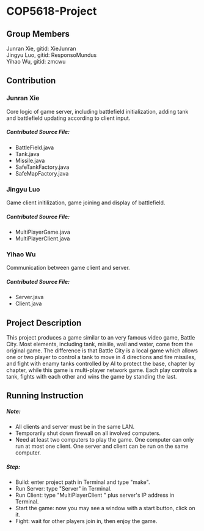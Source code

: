 # COP5618-Project

Group Members
-------

Junran Xie, gitid: XieJunran<br>
Jingyu Luo, gitid: ResponsoMundus<br>
Yihao Wu, gitid: zmcwu<br>

Contribution
---------

### Junran Xie<br>
Core logic of game server, including battlefield initialization, adding tank and battlefield updating according to client input.<br>

##### Contributed Source File:
* BattleField.java
* Tank.java
* Missile.java
* SafeTankFactory.java
* SafeMapFactory.java

### Jingyu Luo<br>
Game client initilization, game joining and display of battlefield.<br>

##### Contributed Source File:
* MultiPlayerGame.java
* MultiPlayerClient.java

### Yihao Wu<br>
Communication between game client and server.

##### Contributed Source File:
* Server.java
* Client.java

Project Description
--------------
This project produces a game similar to an very famous video game, Battle City. Most elements, including tank, misiile, wall and water, come from the original game. The difference is that Battle City is a local game which allows one or two player to control a tank to move in 4 directions and fire missiles, and fight with enamy tanks controlled by AI to protect the base, chapter by chapter, while this game is multi-player network game. Each play controls a tank, fights with each other and wins the game by standing the last.

Running Instruction
---------------------
##### Note:
* All clients and server must be in the same LAN.
* Temporarily shut down firewall on all involved computers.
* Need at least two computers to play the game. One computer can only run at most one client. One server and client can be run on the same computer.

##### Step:
* Build: enter project path in Terminal and type "make".
* Run Server: type "Server" in Terminal.
* Run Client: type "MultiPlayerClient " plus server's IP address in Terminal.
* Start the game: now you may see a window with a start button, click on it.
* Fight: wait for other players join in, then enjoy the game.

